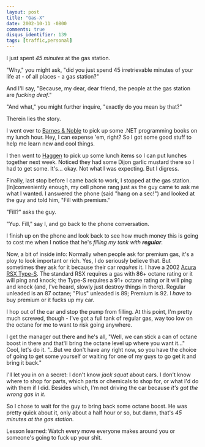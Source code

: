 ```yaml
---
layout: post
title: "Gas-X"
date: 2002-10-11 -0800
comments: true
disqus_identifier: 139
tags: [traffic,personal]
---
```

I just spent *45 minutes* at the gas station.

 "Why," you might ask, "did you just spend 45 irretrievable minutes of
your life at - of all places - a gas station?"

 And I'll say, "Because, my dear, dear friend, the people at the gas
station are *fucking deaf*."

 "And what," you might further inquire, "exactly do you mean by that?"

 Therein lies the story.

 I went over to [Barnes & Noble](http://www.bn.com) to pick up some .NET
programming books on my lunch hour. Hey, I can expense 'em, right? So I
got some good stuff to help me learn new and cool things.

 I then went to [Haggen](http://www.haggen.com/) to pick up some lunch
items so I can put lunches together next week. Noticed they had some
Dijon garlic mustard there so I had to get some. It's... okay. Not what
I was expecting. But I digress.

 Finally, last stop before I came back to work, I stopped at the gas
station. [In]conveniently enough, my cell phone rang just as the guy
came to ask me what I wanted. I answered the phone (said "hang on a
sec!") and looked at the guy and told him, "Fill with premium."

 "Fill?" asks the guy.

 "Yup. Fill," say I, and go back to the phone conversation.

 I finish up on the phone and look back to see how much money this is
going to cost me when I notice that he's *filling my tank with
**regular***.

 Now, a bit of inside info: Normally when people ask for premium gas,
it's a ploy to look important or rich. Yes, I do seriously believe that.
But sometimes they ask for it because their car *requires* it. I have a
2002 [Acura RSX
Type-S](http://www.acura.com/models/model_index.asp?module=rsx). The
standard RSX requires a gas with 86+ octane rating or it will ping and
knock; the Type-S requires a 91+ octane rating or it will ping and knock
(and, I've heard, slowly just destroy things in there). Regular unleaded
is an 87 octane; "Plus" unleaded is 89; Premium is 92. I *have* to buy
premium or it fucks up my car.

 I hop out of the car and stop the pump from filling. At this point, I'm
pretty much screwed, though - I've got a full tank of regular gas, way
too low on the octane for me to want to risk going anywhere.

 I get the manager out there and he's all, "Well, we can stick a can of
octane boost in there and that'll bring the octane level up where you
want it..." Cool, let's do it. "...But we don't have any right now, so
you have the choice of going to get some yourself or waiting for one of
my guys to go get it and bring it back."

 I'll let you in on a secret: I don't know *jack squat* about cars. I
don't know where to shop for parts, which parts or chemicals to shop
for, or what I'd do with them if I did. Besides which, I'm not driving
the car because *it's got the wrong gas in it*.

 So I chose to wait for the guy to bring back some octane boost. He was
pretty quick about it, only about a half hour or so, but damn, that's
*45 minutes at the gas station*.

 Lesson learned: Watch every move everyone makes around you or someone's
going to fuck up your shit.
